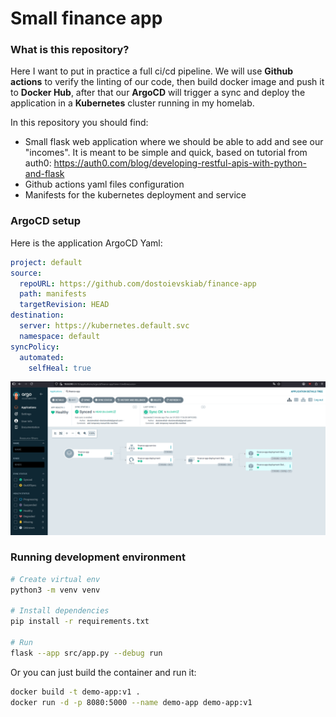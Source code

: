 # Small finance app
### What is this repository?
Here I want to put in practice a full ci/cd pipeline.
We will use **Github actions** to verify the linting of our code, then build docker image and push it to **Docker Hub**, after that our **ArgoCD** will trigger a sync and deploy the application in a **Kubernetes** cluster running in my homelab.

In this repository you should find:
- Small flask web application where we should be able to add and see our "incomes". It is meant to be simple and quick, based on tutorial from auth0: https://auth0.com/blog/developing-restful-apis-with-python-and-flask
- Github actions yaml files configuration
- Manifests for the kubernetes deployment and service

### ArgoCD setup
Here is the application ArgoCD Yaml:
```yaml
project: default
source:
  repoURL: https://github.com/dostoievskiab/finance-app
  path: manifests
  targetRevision: HEAD
destination:
  server: https://kubernetes.default.svc
  namespace: default
syncPolicy:
  automated:
    selfHeal: true
```
![application running in ArgoCD](docs/argocd-sync.png)

### Running development environment
```bash
# Create virtual env
python3 -m venv venv

# Install dependencies
pip install -r requirements.txt

# Run
flask --app src/app.py --debug run
```
Or you can just build the container and run it:
```bash
docker build -t demo-app:v1 .
docker run -d -p 8080:5000 --name demo-app demo-app:v1
```
